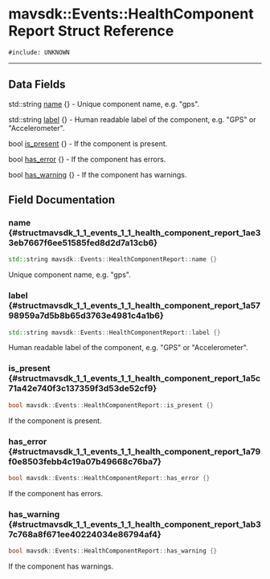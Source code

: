 # mavsdk::Events::HealthComponentReport Struct Reference
`#include: UNKNOWN`

----


## Data Fields


std::string [name](#structmavsdk_1_1_events_1_1_health_component_report_1ae33eb7667f6ee51585fed8d2d7a13cb6) {} - Unique component name, e.g. "gps".

std::string [label](#structmavsdk_1_1_events_1_1_health_component_report_1a5798959a7d5b8b65d3763e4981c4a1b6) {} - Human readable label of the component, e.g. "GPS" or "Accelerometer".

bool [is_present](#structmavsdk_1_1_events_1_1_health_component_report_1a5c71a42e740f3c137359f3d53de52cf9) {} - If the component is present.

bool [has_error](#structmavsdk_1_1_events_1_1_health_component_report_1a79f0e8503febb4c19a07b49668c76ba7) {} - If the component has errors.

bool [has_warning](#structmavsdk_1_1_events_1_1_health_component_report_1ab37c768a8f671ee40224034e86794af4) {} - If the component has warnings.


## Field Documentation


### name {#structmavsdk_1_1_events_1_1_health_component_report_1ae33eb7667f6ee51585fed8d2d7a13cb6}

```cpp
std::string mavsdk::Events::HealthComponentReport::name {}
```


Unique component name, e.g. "gps".


### label {#structmavsdk_1_1_events_1_1_health_component_report_1a5798959a7d5b8b65d3763e4981c4a1b6}

```cpp
std::string mavsdk::Events::HealthComponentReport::label {}
```


Human readable label of the component, e.g. "GPS" or "Accelerometer".


### is_present {#structmavsdk_1_1_events_1_1_health_component_report_1a5c71a42e740f3c137359f3d53de52cf9}

```cpp
bool mavsdk::Events::HealthComponentReport::is_present {}
```


If the component is present.


### has_error {#structmavsdk_1_1_events_1_1_health_component_report_1a79f0e8503febb4c19a07b49668c76ba7}

```cpp
bool mavsdk::Events::HealthComponentReport::has_error {}
```


If the component has errors.


### has_warning {#structmavsdk_1_1_events_1_1_health_component_report_1ab37c768a8f671ee40224034e86794af4}

```cpp
bool mavsdk::Events::HealthComponentReport::has_warning {}
```


If the component has warnings.

